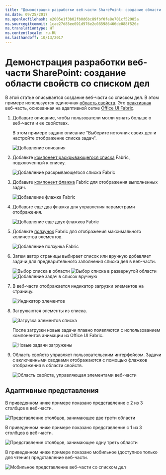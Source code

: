 ```yaml
---
title: "Демонстрация разработки веб-части SharePoint: создание области свойств со списком дел"
ms.date: 09/25/2017
ms.openlocfilehash: e2005e1f3b02fb0d6bc89fbf0fe8e701cf52985a
ms.sourcegitcommit: 1cae27d85ee691d976e2c085986466de088f526c
ms.translationtype: HT
ms.contentlocale: ru-RU
ms.lasthandoff: 10/13/2017
---
```

# <a name="sharepoint-web-part-design-showcase-create-a-to-do-list-property-pane"></a>Демонстрация разработки веб-части SharePoint: создание области свойств со списком дел

В этой статье описывается создание веб-части со списком дел. В этом примере используется одиночная [область свойств](design-a-web-part.md). Это [реактивная](reactive-and-nonreactive-web-parts.md) веб-часть, основанная на адаптивной сетке [Office UI Fabric](https://dev.office.com/fabric#/).


1. Добавьте описание, чтобы пользователи могли узнать больше о веб-части и ее свойствах.

    В этом примере задано описание "Выберите источник своих дел и настройте отображение списка задач".
    
    ![Добавление описания](../images/design-showcase-01.png)

2. Добавьте [компонент раскрывающегося списка](http://dev.office.com/fabric#/components/dropdown) Fabric, подключенный к списку.

    ![Добавление раскрывающегося списка Fabric](../images/design-showcase-02.png)

3. Добавьте [компонент флажка](http://dev.office.com/fabric#/components/checkbox) Fabric для отображения выполненных задач.

    ![Добавление флажка Fabric](../images/design-showcase-03.png)

4. Добавьте еще два флажка для управления параметрами отображения.

    ![Добавление еще двух флажков Fabric](../images/design-showcase-04.png)

5. Добавьте [ползунок](http://dev.office.com/fabric#/components/slider) Fabric для отображения максимального количества элементов.

    ![Добавление ползунка Fabric](../images/design-showcase-05.png)

6. Затем автор страницы выбирает список или вручную добавляет задачи для предварительного заполнения списка дел в веб-части.

    ![Выбор списка в области](../images/design-showcase-06.png) ![Выбор списка в развернутой области](../images/design-showcase-07.png) ![Добавление задач в список вручную](../images/design-showcase-08.png)

7. В веб-части отображается индикатор загрузки элементов на страницу.

    ![Индикатор элементов](../images/design-showcase-09.png)

8. Загружаются элементы из списка.

    ![Загрузка элементов списка](../images/design-showcase-10.png)

    После загрузки новые задачи плавно появляются с использованием компонентов анимации из Office UI Fabric.

    ![Новые задачи загружены](../images/design-showcase-11.png)

9. Область свойств управляет пользовательским интерфейсом. Задачи с включенными сводками отображаются с помощью флажков отображения в области свойств. 

    ![Область свойств, управляющая элементами веб-части](../images/design-showcase-12.png)

## <a name="responsive-views"></a>Адаптивные представления

В приведенном ниже примере показано представление с 2 из 3 столбцов в веб-части.

![Представление столбцов, занимающее две трети области](../images/design-showcase-13.png)

В приведенном ниже примере показано представление с 1 из 3 столбцов в веб-части.


![Представление столбцов, занимающее одну треть области](../images/design-showcase-14.png)

В приведенном ниже примере показано мобильное (доступное только для чтения) представление веб-части.

![Мобильное представление веб-части со списком дел](../images/design-showcase-15.png)